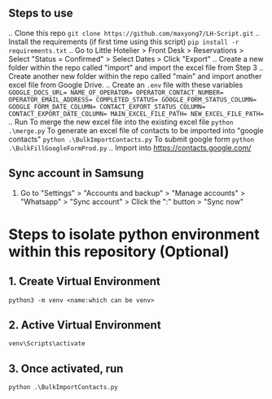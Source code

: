 ## Steps to use
.. Clone this repo
    ```
    git clone https://github.com/maxyong7/LH-Script.git
    ```
.. Install the requirements (if first time using this script)
    ```
    pip install -r requirements.txt
    ```
.. Go to Little Hotelier > Front Desk > Reservations > Select "Status = Confirmed" > Select Dates > Click "Export"
.. Create a new folder within the repo called "import" and import the excel file from Step 3
.. Create another new folder within the repo called "main" and import another excel file from Google Drive.
.. Create an `.env` file with these variables
    ```
    GOOGLE_DOCS_URL=
    NAME_OF_OPERATOR=
    OPERATOR_CONTACT_NUMBER=
    OPERATOR_EMAIL_ADDRESS=
    COMPLETED_STATUS=
    GOOGLE_FORM_STATUS_COLUMN=
    GOOGLE_FORM_DATE_COLUMN=
    CONTACT_EXPORT_STATUS_COLUMN=
    CONTACT_EXPORT_DATE_COLUMN=
    MAIN_EXCEL_FILE_PATH=
    NEW_EXCEL_FILE_PATH=
    ```
.. Run
    To merge the new excel file into the existing excel file
    ```
    python .\merge.py
    ```
    To generate an excel file of contacts to be imported into "google contacts"
    ```
    python .\BulkImportContacts.py
    ```
    To submit google form
    ```
    python .\BulkFillGoogleFormProd.py
    ```
.. Import into https://contacts.google.com/


## Sync account in Samsung
1. Go to "Settings" > "Accounts and backup" > "Manage accounts" > "Whatsapp" > "Sync account" > Click the ":" button > "Sync now"


# Steps to isolate python environment within this repository (Optional)
## 1. Create Virtual Environment
```
python3 -m venv <name:which can be venv>
```
## 2. Active Virtual Environment
```
venv\Scripts\activate
```
## 3. Once activated, run
```
python .\BulkImportContacts.py
```

